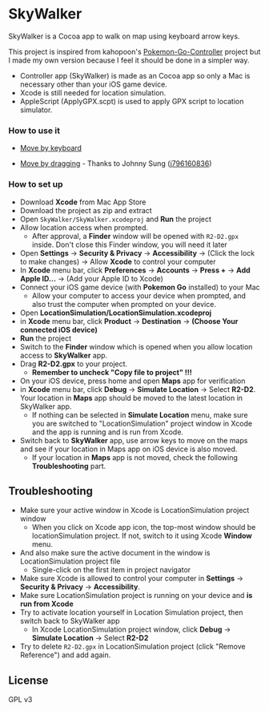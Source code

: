 # SkyWalker

SkyWalker is a Cocoa app to walk on map using keyboard arrow keys.

This project is inspired from kahopoon's [Pokemon-Go-Controller](https://github.com/kahopoon/Pokemon-Go-Controller) project but I made my own version because I feel it should be done in a simpler way.

  - Controller app (SkyWalker) is made as an Cocoa app so only a Mac is necessary other than your iOS game device.
  - Xcode is still needed for location simulation.
  - AppleScript (ApplyGPX.scpt) is used to apply GPX script to location simulator.

### How to use it

  - [Move by keyboard](https://www.youtube.com/watch?v=Xvyb-MKgKq0)

  - [Move by dragging](https://www.youtube.com/watch?v=TjmW9-Vz7TI) - Thanks to Johnny Sung ([j796160836](https://github.com/j796160836))

### How to set up

  - Download **Xcode** from Mac App Store
  - Download the project as zip and extract
  - Open `SkyWalker/SkyWalker.xcodeproj` and **Run** the project
  - Allow location access when prompted.
    - After approval, a **Finder** window will be opened with `R2-D2.gpx` inside. Don't close this Finder window, you will need it later
  - Open **Settings** -> **Security & Privacy** -> **Accessibility** -> (Click the lock to make changes) -> Allow **Xcode** to control your computer
  - In **Xcode** menu bar, click **Preferences** -> **Accounts** -> **Press +** -> **Add Apple ID...** -> (Add your Apple ID to Xcode)
  - Connect your iOS game device (with **Pokemon Go** installed) to your Mac
    - Allow your computer to access your device when prompted, and also trust the computer when prompted on your device.
  - Open **LocationSimulation/LocationSimulation.xcodeproj**
  - in **Xcode** menu bar, click **Product** -> **Destination** -> **(Choose Your connected iOS device)**
  - **Run** the project
  - Switch to the **Finder** window which is opened when you allow location access to **SkyWalker** app.
  - Drag **R2-D2.gpx** to your project.
    - **Remember to uncheck "Copy file to project" !!!**
  - On your iOS device, press home and open **Maps** app for verification
  - in **Xcode** menu bar, click **Debug** -> **Simulate Location** -> Select **R2-D2**. Your location in **Maps** app should be moved to the latest location in SkyWalker app.
    - If nothing can be selected in **Simulate Location** menu, make sure you are switched to "LocationSimulation" project window in Xcode and the app is running and is run from Xcode.
  - Switch back to **SkyWalker** app, use arrow keys to move on the maps and see if your location in Maps app on iOS device is also moved.
    - If your location in **Maps** app is not moved, check the following **Troubleshooting** part.

Troubleshooting
----
  - Make sure your active window in Xcode is LocationSimulation project window
    - When you click on Xcode app icon, the top-most window should be locationSimulation project. If not, switch to it using Xcode **Window** menu.
  - And also make sure the active document in the window is LocationSimulation project file
    - Single-click on the first item in project navigator
  - Make sure Xcode is allowed to control your computer in **Settings** -> **Security & Privacy** -> **Accessibility**.
  - Make sure LocationSimulation project is running on your device and **is run from Xcode**
  - Try to activate location yourself in Location Simulation project, then switch back to SkyWalker app
    - In Xcode LocationSimulation project window, click **Debug** -> **Simulate Location** -> Select **R2-D2**
  - Try to delete `R2-D2.gpx` in LocationSimulation project (click "Remove Reference") and add again.

License
----

GPL v3
